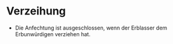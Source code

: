 # Verzeihung

- Die Anfechtung ist ausgeschlossen, wenn der Erblasser dem Erbunwürdigen verziehen hat.

